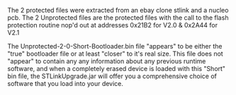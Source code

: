 The 2 protected files were extracted from an ebay clone stlink and a nucleo pcb.
The 2 Unprotected files are the protected files with the call to the flash protection 
routine nop'd out at addresses 0x21B2 for V2.0 & 0x2A44 for V2.1

The Unprotected-2-0-Short-Bootloader.bin file "appears" to be either the "true" bootloader
file or at least "closer" to it's real size. This file does not "appear" to contain any 
any information about any previous runtime software, and when a completely erased device 
is loaded with this "Short" bin file, the STLinkUpgrade.jar will offer you a comprehensive
choice of software that you load into your device.

